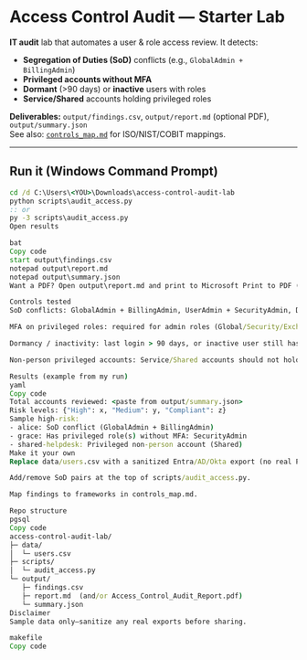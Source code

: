 # Access Control Audit — Starter Lab

**IT audit** lab that automates a user & role access review. It detects:
- **Segregation of Duties (SoD)** conflicts (e.g., `GlobalAdmin + BillingAdmin`)
- **Privileged accounts without MFA**
- **Dormant** (>90 days) or **inactive** users with roles
- **Service/Shared** accounts holding privileged roles

**Deliverables:** `output/findings.csv`, `output/report.md` (optional PDF), `output/summary.json`  
See also: [`controls_map.md`](./controls_map.md) for ISO/NIST/COBIT mappings.

---

## Run it (Windows Command Prompt)

```bat
cd /d C:\Users\<YOU>\Downloads\access-control-audit-lab
python scripts\audit_access.py
:: or
py -3 scripts\audit_access.py
Open results

bat
Copy code
start output\findings.csv
notepad output\report.md
notepad output\summary.json
Want a PDF? Open output\report.md and print to Microsoft Print to PDF (save as output\Access_Control_Audit_Report.pdf).

Controls tested
SoD conflicts: GlobalAdmin + BillingAdmin, UserAdmin + SecurityAdmin, Developer + DBA_Prod

MFA on privileged roles: required for admin roles (Global/Security/Exchange/SharePoint, DBA_Prod, etc.)

Dormancy / inactivity: last login > 90 days, or inactive user still has roles

Non-person privileged accounts: Service/Shared accounts should not hold admin roles

Results (example from my run)
yaml
Copy code
Total accounts reviewed: <paste from output/summary.json>
Risk levels: {"High": x, "Medium": y, "Compliant": z}
Sample high-risk:
- alice: SoD conflict (GlobalAdmin + BillingAdmin)
- grace: Has privileged role(s) without MFA: SecurityAdmin
- shared-helpdesk: Privileged non-person account (Shared)
Make it your own
Replace data/users.csv with a sanitized Entra/AD/Okta export (no real PII).

Add/remove SoD pairs at the top of scripts/audit_access.py.

Map findings to frameworks in controls_map.md.

Repo structure
pgsql
Copy code
access-control-audit-lab/
├─ data/
│  └─ users.csv
├─ scripts/
│  └─ audit_access.py
└─ output/
   ├─ findings.csv
   ├─ report.md  (and/or Access_Control_Audit_Report.pdf)
   └─ summary.json
Disclaimer
Sample data only—sanitize any real exports before sharing.

makefile
Copy code
